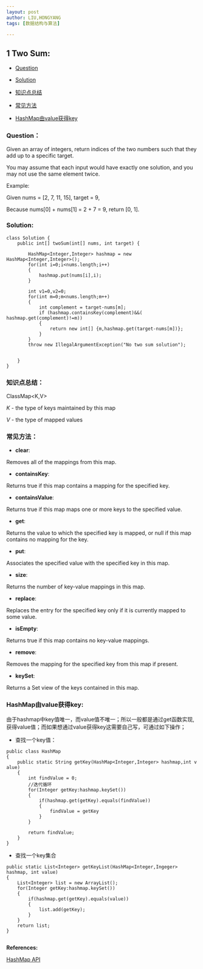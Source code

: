 ```yaml
---
layout: post
author: LIU,HONGYANG
tags: [数据结构与算法]

---
```






## 1 Two Sum:


- [Question](#1)

- [Solution](#2)

- [知识点总结](#3)

- [常见方法](#4)

- [HashMap由value获得key](#5)




<h3 id="1"> Question：</h3>
Given an array of integers, return indices of the two numbers such that they add up to a specific target.

You may assume that each input would have exactly one solution, and you may not use the same element twice.

Example:

Given nums = [2, 7, 11, 15], target = 9,

Because nums[0] + nums[1] = 2 + 7 = 9,
return [0, 1].


<h3 id="2"> Solution:</h3>



```{java}
class Solution {
    public int[] twoSum(int[] nums, int target) {
       
        HashMap<Integer,Integer> hashmap = new HashMap<Integer,Integer>();
        for(int i=0;i<nums.length;i++)
        {
            hashmap.put(nums[i],i);
        }
        
        int v1=0,v2=0;
        for(int m=0;m<nums.length;m++)
        {
            int complement = target-nums[m];
            if (hashmap.containsKey(complement)&&( hashmap.get(complement)!=m))
            {
                return new int[] {m,hashmap.get(target-nums[m])};
            }
        }
        throw new IllegalArgumentException("No two sum solution");
       
        
    }
}

```


<h3 id="3"> 知识点总结：</h3>


ClassMap<K,V>

*K* - the type of keys maintained by this map

*V* - the type of mapped values


<h3 id="4"> 常见方法：</h3>


- **clear**:

Removes all of the mappings from this map.

- **containsKey**:

Returns true if this map contains a mapping for the specified key.

- **containsValue**:

Returns true if this map maps one or more keys to the specified value.

- **get**:

Returns the value to which the specified key is mapped, or null if this map contains no mapping for the key.

- **put**:

Associates the specified value with the specified key in this map.

- **size**:

Returns the number of key-value mappings in this map.

- **replace**:

Replaces the entry for the specified key only if it is currently mapped to some value.

- **isEmpty**:

Returns true if this map contains no key-value mappings.

- **remove**:

Removes the mapping for the specified key from this map if present.

- **keySet**:

Returns a Set view of the keys contained in this map.


<h3 id="5">  HashMap由value获得key:</h3>

由于hashmap中key值唯一，而value值不唯一；所以一般都是通过get函数实现,获得value值；而如果想通过value获得key这需要自己写，可通过如下操作；

- 查找一个key值：

```{}
public class HashMap
{
	public static String getKey(HashMap<Integer,Integer> hashmap,int v alue)
	{
		int findValue = 0;
		//迭代循环
		for(Integer getKey:hashmap.keySet())
		{
			if(hashmap.get(getKey).equals(findValue))
			{
				findValue = getKey
			}
		}
		
		return findValue;
	}
}
```


- 查找一个key集合

```{}
public static List<Integer> getKeyList(HashMap<Integer,Ingeger> hashmap, int value)
{
	List<Integer> list = new ArrayList();
	for(Integer getKey:hashmap.keySet())
	{
		if(hashmap.get(getKey).equals(value))
		{
			list.add(getKey);
		}
	}
	return list;
}


```

**References:**


[HashMap API](https://docs.oracle.com/javase/8/docs/api/java/util/HashMap.html)	